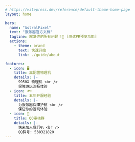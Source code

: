 ```yaml
---
# https://vitepress.dev/reference/default-theme-home-page
layout: home

hero:
  name: "AstralPixel"
  text: "服务器官方文档"
  tagline: 解决你的所有问题！🎉 [测试PR预览功能]
  actions:
    - theme: brand
      text: 快速开始
      link: ./guide/about

features:
  - icon: 🖥️
    title: 高配置物理机
    details: |-
      9950X 物理机 <br />
      保障游玩流畅体验
  - icon: 🐟️
    title: 五年开服经验
    details: |-
      为服务器保障护航 <br />
      保证你的游玩体验
  - icon: 🐧
    title: QQ审核群
    details: |-
      快来加入我们叭 <br />
      QQ群号: 538321820
---
```


